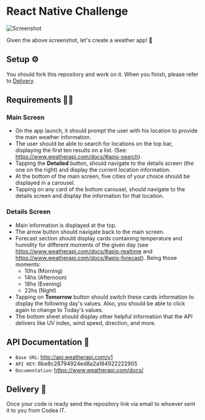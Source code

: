 # React Native Challenge

![Screenshot](reference.jpg)

Given the above screenshot, let's create a weather app! 💪

## Setup ⚙️
You should fork this repository and work on it. When you finish, please refer to [Delivery](#delivery-).

## Requirements 👩‍💻

### Main Screen
- On the app launch, it should prompt the user with his location to provide the main weather information.
- The user should be able to search for locations on the top bar, displaying the first ten results on a list. (See: https://www.weatherapi.com/docs/#apis-search).
- Tapping the **Detailed** button, should navigate to the details screen (the one on the right) and display the current location information.
- At the bottom of the main screen, five cities of your choice should be displayed in a carousel.
- Tapping on any card of the bottom carousel, should navigate to the details screen and display the information for that location.


### Details Screen
- Main information is displayed at the top.
- The arrow button should navigate back to the main screen.
- Forecast section should display cards containing temperature and humidity for different moments of the given day (see https://www.weatherapi.com/docs/#apis-realtime and https://www.weatherapi.com/docs/#apis-forecast). Being those moments:
	- 10hs (Morning)
	- 14hs (Afternoon)
	- 18hs (Evening)
	- 22hs (Night)
- Tapping on **Tomorrow** button should switch these cards information to display the following day's values. Also, you should be able to click again to change to Today's values.
- The bottom sheet should display other helpful information that the API delivers like UV index, wind speed, direction, and more.

## API Documentation 📄

- `Base URL`: http://api.weatherapi.com/v1
- `API KEY`: 6be8c28794924ed8a2a184922222905
- `Documentation`: https://www.weatherapi.com/docs/

## Delivery 🚀
Once your code is ready send the repository link via email to whoever sent it to you from Codea IT.